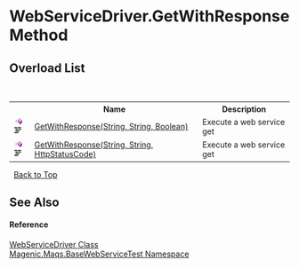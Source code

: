 # WebServiceDriver.GetWithResponse Method 
 


## Overload List
&nbsp;<table><tr><th></th><th>Name</th><th>Description</th></tr><tr><td>![Public method](media/pubmethod.gif "Public method")![Code example](media/CodeExample.png "Code example")</td><td><a href="MAQS_5/WebServices_AUTOGENERATED/WebServiceDriver-GetWithResponse_Method_(String,_String,_Boolean)">GetWithResponse(String, String, Boolean)</a></td><td>
Execute a web service get</td></tr><tr><td>![Public method](media/pubmethod.gif "Public method")![Code example](media/CodeExample.png "Code example")</td><td><a href="MAQS_5/WebServices_AUTOGENERATED/WebServiceDriver-GetWithResponse_Method_(String,_String,_HttpStatusCode)">GetWithResponse(String, String, HttpStatusCode)</a></td><td>
Execute a web service get</td></tr></table>&nbsp;
<a href="#webservicedriver.getwithresponse-method">Back to Top</a>

## See Also


#### Reference
<a href="MAQS_5/WebServices_AUTOGENERATED/WebServiceDriver_Class">WebServiceDriver Class</a><br /><a href="MAQS_5/WebServices_AUTOGENERATED/Magenic-Maqs-BaseWebServiceTest_Namespace">Magenic.Maqs.BaseWebServiceTest Namespace</a><br />